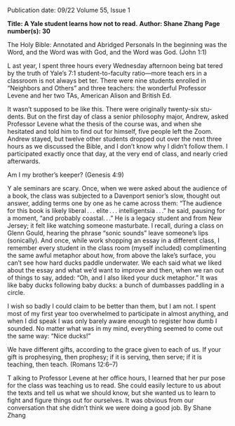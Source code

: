 Publication date: 09/22
Volume 55, Issue 1

**Title: A Yale student learns how not to read.**
**Author: Shane Zhang**
**Page number(s): 30**

The Holy Bible:
Annotated and Abridged
Personals
In the beginning was the Word,
and the Word was with God,
and the Word was God.
(John 1:1)

L
ast year, I spent three hours every 
Wednesday afternoon being bat­
tered by the truth of Yale’s 7:1 
student-to-faculty ratio—more teach­
ers in a classroom is not always bet­
ter. There were nine students enrolled 
in “Neighbors and Others” and three 
teachers: 
the 
wonderful 
Professor 
Levene and her two TAs, American 
Alison and British Ed.

It wasn’t supposed to be like this. 
There were originally twenty-six stu­
dents. But on the first day of class a 
senior philosophy major, Andrew, asked 
Professor Levene what the thesis of the 
course was, and when she hesitated and 
told him to find out for himself, five 
people left the Zoom. Andrew stayed, 
but twelve other students dropped 
out over the next three hours as we
discussed the Bible, and I don’t know
why I didn’t follow them. I participated 
exactly once that day, at the very end of 
class, and nearly cried afterwards.

Am I my brother’s keeper?
(Genesis 4:9)

Y
ale seminars are scary. Once, when 
we were asked about the audience 
of a book, the class was subjected to a 
Davenport senior’s slow, thought out 
answer, adding terms one by one as 
he came across them: “The audience 
for this book is likely liberal . . . elite . . . 
intelligentsia . . .” he said, pausing for 
a moment, “and probably coastal. . .” 
He is a legacy student and from New 
Jersey; it felt like watching someone 
masturbate. I recall, during a class 
on Glenn Gould, hearing the phrase 
“sonic sounds” leave someone’s lips 
(sonically). And once, while work­
shopping an essay in a different class, 
I remember every student in the class­
room (myself included) complimenting 
the same awful metaphor about how, 
from above the lake’s surface, you can’t 
see how hard ducks paddle underwater. 
We each said what we liked about the 
essay and what we’d want to improve 
and then, when we ran out of things 
to say, added: “Oh, and I also liked 
your duck metaphor.” It was like baby 
ducks following baby ducks: a bunch of 
dumbasses paddling in a circle.

I wish so badly I could claim to be 
better than them, but I am not. I spent 
most of my first year too overwhelmed 
to participate in almost anything, and 
when I did speak I was only barely 
aware enough to register how dumb I 
sounded. No matter what was in my 
mind, everything seemed to come out 
the same way: “Nice ducks!”

We have different gifts, according to the 
grace given to each of us. If your gift is 
prophesying, then prophesy; if it is serving, 
then serve; if it is teaching, then teach.
(Romans 12:6–7)

T
alking to Professor Levene at her 
office hours, I learned that her pur­
pose for the class was teaching us to read. 
She could easily lecture to us about the 
texts and tell us what we should know, 
but she wanted us to learn to fight and 
figure things out for ourselves. It was 
obvious from our conversation that she 
didn’t think we were doing a good job.
By Shane Zhang